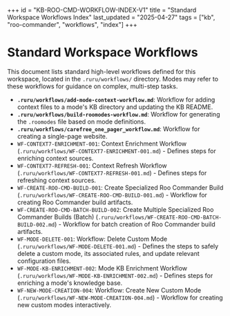 +++
id = "KB-ROO-CMD-WORKFLOW-INDEX-V1"
title = "Standard Workspace Workflows Index"
last_updated = "2025-04-27"
tags = ["kb", "roo-commander", "workflows", "index"]
+++

# Standard Workspace Workflows

This document lists standard high-level workflows defined for this workspace, located in the `.ruru/workflows/` directory. Modes may refer to these workflows for guidance on complex, multi-step tasks.

*   **`.ruru/workflows/add-mode-context-workflow.md`**: Workflow for adding context files to a mode's KB directory and updating the KB README.
*   **`.ruru/workflows/build-roomodes-workflow.md`**: Workflow for generating the `.roomodes` file based on mode definitions.
*   **`.ruru/workflows/carefree_one_pager_workflow.md`**: Workflow for creating a single-page website.
*   `WF-CONTEXT7-ENRICHMENT-001`: Context Enrichment Workflow (`.ruru/workflows/WF-CONTEXT7-ENRICHMENT-001.md`) - Defines steps for enriching context sources.
*   `WF-CONTEXT7-REFRESH-001`: Context Refresh Workflow (`.ruru/workflows/WF-CONTEXT7-REFRESH-001.md`) - Defines steps for refreshing context sources.
*   `WF-CREATE-ROO-CMD-BUILD-001`: Create Specialized Roo Commander Build (`.ruru/workflows/WF-CREATE-ROO-CMD-BUILD-001.md`) - Workflow for creating Roo Commander build artifacts.
*   `WF-CREATE-ROO-CMD-BATCH-BUILD-002`: Create Multiple Specialized Roo Commander Builds (Batch) (`.ruru/workflows/WF-CREATE-ROO-CMD-BATCH-BUILD-002.md`) - Workflow for batch creation of Roo Commander build artifacts.
*   `WF-MODE-DELETE-001`: Workflow: Delete Custom Mode (`.ruru/workflows/WF-MODE-DELETE-001.md`) - Defines the steps to safely delete a custom mode, its associated rules, and update relevant configuration files.
*   `WF-MODE-KB-ENRICHMENT-002`: Mode KB Enrichment Workflow (`.ruru/workflows/WF-MODE-KB-ENRICHMENT-002.md`) - Defines steps for enriching a mode's knowledge base.
*   `WF-NEW-MODE-CREATION-004`: Workflow: Create New Custom Mode (`.ruru/workflows/WF-NEW-MODE-CREATION-004.md`) - Workflow for creating new custom modes interactively.
